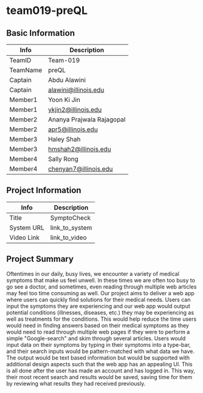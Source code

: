 # team019-preQL

## Basic Information

|   Info      |        Description          |
| ----------- | ----------------------------|
| TeamID      |        Team-019             |
| TeamName    |         preQL               |
| Captain     |       Abdu Alawini          |
| Captain     |  alawini@illinois.edu       |
| Member1     |      Yoon Ki Jin            |
| Member1     |   ykjin2@illinois.edu       |
| Member2     |  Ananya Prajwala Rajagopal  |
| Member2     |   apr5@illinois.edu         |
| Member3     |     Haley Shah              |
| Member3     |  hmshah2@illinois.edu       |
| Member4     |      Sally Rong             |
| Member4     |  chenyan7@illinois.edu      |

## Project Information

|   Info      |        Description     |
| ----------- | ---------------------- |
|  Title      |       SymptoCheck      |
| System URL  |      link_to_system    |
| Video Link  |      link_to_video     |

## Project Summary

Oftentimes in our daily, busy lives, we encounter a variety of medical symptoms that make us feel unwell. In these times we are often too busy to go see a doctor, and sometimes, even reading through multiple web articles may feel too time consuming as well. Our project aims to deliver a web app where users can quickly find solutions for their medical needs. Users can input the symptoms they are experiencing and our web app would output potential conditions (illnesses, diseases, etc.) they may be experiencing as well as treatments for the conditions. This would help reduce the time users would need in finding answers based on their medical symptoms as they would need to read through multiple web pages if they were to perform a simple "Google-search" and skim through several articles.
Users would input data on their symptoms by typing in their symptoms into a type-bar, and their search inputs would be pattern-matched with what data we have. The output would be text based information but would be supported with additional design aspects such that the web app has an appealing UI. This is all done after the user has made an account and has logged in. This way, their most recent search and results would be saved, saving time for them by reviewing what results they had received previously.
